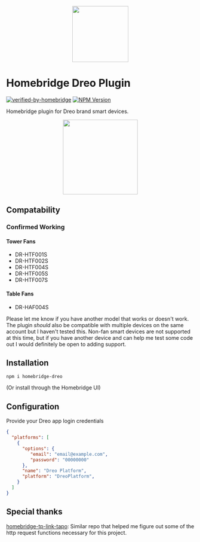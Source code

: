 
<p align="center">

<img src="https://play-lh.googleusercontent.com/8qg4gA2ZhxBNPPSlp3zT4Z54Meh-emx-JXs8M0H78_4ExRA1qE0aNpO00bI_2lbWo5g=w480-h960-rw" width=150>

</p>


# Homebridge Dreo Plugin
[![verified-by-homebridge](https://badgen.net/badge/homebridge/verified/purple)](https://github.com/homebridge/homebridge/wiki/Verified-Plugins)
[![NPM Version](https://img.shields.io/npm/v/homebridge-dreo.svg)](https://www.npmjs.com/package/homebridge-dreo)

Homebridge plugin for Dreo brand smart devices.
<p align="center">
<img src="https://github.com/zyonse/homebridge-dreo/assets/28782587/557325f4-8872-40a7-b4a8-7a4ce5f55430" width=200>
</p>

## Compatability
### Confirmed Working
#### Tower Fans
* DR-HTF001S
* DR-HTF002S
* DR-HTF004S
* DR-HTF005S
* DR-HTF007S
#### Table Fans
* DR-HAF004S

Please let me know if you have another model that works or doesn't work. The plugin *should* also be compatible with multiple devices on the same account but I haven't tested this. Non-fan smart devices are not supported at this time, but if you have another device and can help me test some code out I would definitely be open to adding support.
## Installation
```
npm i homebridge-dreo
```
(Or install through the Homebridge UI)

## Configuration
Provide your Dreo app login credentials
```json
{
  "platforms": [
    {
      "options": {
         "email": "email@example.com",
         "password": "00000000"
      },
      "name": "Dreo Platform",
      "platform": "DreoPlatform",
    }
  ]
}
```

## Special thanks
[homebridge-tp-link-tapo](https://github.com/RaresAil/homebridge-tp-link-tapo): Similar repo that helped me figure out some of the http request functions necessary for this project.
